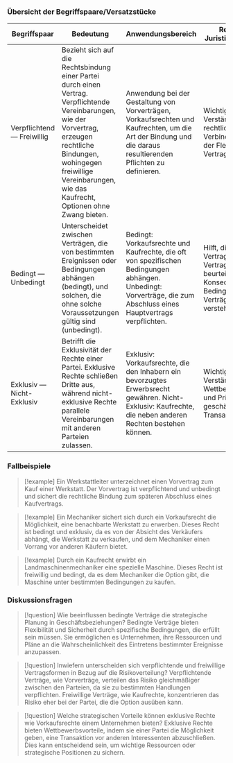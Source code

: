 ### Übersicht der Begriffspaare/Versatzstücke

| Begriffspaar           | Bedeutung                                                         | Anwendungsbereich                                   | Relevanz im Juristischen Denken                           |
|------------------------|-------------------------------------------------------------------|-----------------------------------------------------|-----------------------------------------------------------|
| Verpflichtend — Freiwillig | Bezieht sich auf die Rechtsbindung einer Partei durch einen Vertrag. Verpflichtende Vereinbarungen, wie der Vorvertrag, erzeugen rechtliche Bindungen, wohingegen freiwillige Vereinbarungen, wie das Kaufrecht, Optionen ohne Zwang bieten. | Anwendung bei der Gestaltung von Vorverträgen, Vorkaufsrechten und Kaufrechten, um die Art der Bindung und die daraus resultierenden Pflichten zu definieren. | Wichtig für das Verständnis der rechtlichen Verbindlichkeit und der Flexibilität in Vertragsbeziehungen. |
| Bedingt — Unbedingt   | Unterscheidet zwischen Verträgen, die von bestimmten Ereignissen oder Bedingungen abhängen (bedingt), und solchen, die ohne solche Voraussetzungen gültig sind (unbedingt). | Bedingt: Vorkaufsrechte und Kaufrechte, die oft von spezifischen Bedingungen abhängen. Unbedingt: Vorverträge, die zum Abschluss eines Hauptvertrags verpflichten. | Hilft, die Vertragsfreiheit und Vertragssicherheit zu beurteilen, sowie die Konsequenzen von Bedingungen in Verträgen zu verstehen. |
| Exklusiv — Nicht-Exklusiv | Betrifft die Exklusivität der Rechte einer Partei. Exklusive Rechte schließen Dritte aus, während nicht-exklusive Rechte parallele Vereinbarungen mit anderen Parteien zulassen. | Exklusiv: Vorkaufsrechte, die den Inhabern ein bevorzugtes Erwerbsrecht gewähren. Nicht-Exklusiv: Kaufrechte, die neben anderen Rechten bestehen können. | Wichtig für das Verständnis von Wettbewerbsvorteilen und Prioritäten in geschäftlichen Transaktionen. |

### Fallbeispiele

>[!example] Ein Werkstattleiter unterzeichnet einen Vorvertrag zum Kauf einer Werkstatt. Der Vorvertrag ist verpflichtend und unbedingt und sichert die rechtliche Bindung zum späteren Abschluss eines Kaufvertrags.

>[!example] Ein Mechaniker sichert sich durch ein Vorkaufsrecht die Möglichkeit, eine benachbarte Werkstatt zu erwerben. Dieses Recht ist bedingt und exklusiv, da es von der Absicht des Verkäufers abhängt, die Werkstatt zu verkaufen, und dem Mechaniker einen Vorrang vor anderen Käufern bietet.

>[!example] Durch ein Kaufrecht erwirbt ein Landmaschinenmechaniker eine spezielle Maschine. Dieses Recht ist freiwillig und bedingt, da es dem Mechaniker die Option gibt, die Maschine unter bestimmten Bedingungen zu kaufen.

### Diskussionsfragen

>[!question] Wie beeinflussen bedingte Verträge die strategische Planung in Geschäftsbeziehungen?
>Bedingte Verträge bieten Flexibilität und Sicherheit durch spezifische Bedingungen, die erfüllt sein müssen. Sie ermöglichen es Unternehmen, ihre Ressourcen und Pläne an die Wahrscheinlichkeit des Eintretens bestimmter Ereignisse anzupassen.

>[!question] Inwiefern unterscheiden sich verpflichtende und freiwillige Vertragsformen in Bezug auf die Risikoverteilung?
>Verpflichtende Verträge, wie Vorverträge, verteilen das Risiko gleichmäßiger zwischen den Parteien, da sie zu bestimmten Handlungen verpflichten. Freiwillige Verträge, wie Kaufrechte, konzentrieren das Risiko eher bei der Partei, die die Option ausüben kann.

>[!question] Welche strategischen Vorteile können exklusive Rechte wie Vorkaufsrechte einem Unternehmen bieten?
>Exklusive Rechte bieten Wettbewerbsvorteile, indem sie einer Partei die Möglichkeit geben, eine Transaktion vor anderen Interessenten abzuschließen. Dies kann entscheidend sein, um wichtige Ressourcen oder strategische Positionen zu sichern.